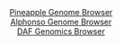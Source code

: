 <div id="Pineapple_Genome_Browser" align="center">
  <a href="https://igv.org/app/?sessionURL=blob:zZJba9swGIb_iyBlA8eWT3FtKCOHZs2hhyXxMlKKUWTZEbMlV1LsHMh_n1o2dtNBc7Ex0IX0ocP7PXqOoCZCUs5ABBzT9k3bBgaQG97MUVkV5A6VRIIoQ4UkBhAkI4IwTEB0BBmSCsWzqT65UaqSkWVRVbVLxHJuStdEJTpwhhppYl5afV4UaM0FUlxIqydQzS2a1.2GrFFVmfpt1_StFClkoaLacCa5VRGWJ42.L_lVSnLCeEmSclso.hog0Xl0xtTM0Kfuct7FmEg5IftRetWdjLpf3et49bnTX8X3N8u4s7yY05whtRXkarYpvcX9OHjIWs5wvRvdens1TQ_jaeh1ZcsdXFzvKiqIvLID.9INXd8JNBrKUrL7n7rWg57Z.Zc8RnV1M_O_TR72i6ETb28HmsH1IN6smjc7vwQnAxQcb7ULAG9EENnQcGHH8J1O.2VqXxoQhpqP4BREj08GUALh73r74xGofaWNAZI8b1_lMQAXKREgaocQBnYYOr4XeDAM7ZNxBFtR_D24w3gWBtDpOk4nyWihtM5pIlklTcSYWePMzA9n0hwFYxFjMRv28pbTU2g1uet4GmexGuCG5H_gaQD9_Osn6mbfk.qfuPeeIKZanyvckuPdaNAf3s41ITwcycECBn3efz4sPPgmoBeVzoOTcVEipffril7.dK5GgiKmdKGmkq5pQdV.qTnyBkS242p1AeYF1y4Cka8_QAMatg8__lbUPT2dfgA-">Pineapple Genome Browser</a>
</div>
<div id="Alphonso_Genome_Browser" align="center">
  <a href="https://igv.org/app/?sessionURL=blob:zZJdb5swFIb_i6VWm0TAmBAKUjXR7zRruiSiaVNVyAEDXsGmtoEmUf773GjTblapudg0yRf2kT_e8_jZgJYISTkDAUCm7Zq2DQwgC97NcFWXZIwrIkGQ4VISAwiSEUFYQkCwARmWCkfTr_pkoVQtA8uiqu5VmOXclI6JK7zmDHfSTHhlnfKyxEsusOJCWicCt9yiedvryBLXtanfdkzXSrHCFi7rgjPJrZqwPO70ffGvUpwTxisSV02p6C5ArPPojKmZ4S_hfBYmCZFyRFbD9DgcDcM75zxaXA5OF9Ht1TwazA9nNGdYNYIck1GqHhY8nNfR9ABd3Jyh.249CdNE9r_nB87Z4flrTQWRx7ZnHzm.46I3NJSl5PV_6loPumfnTpMuite2eAlfxrdHJ1V_0cpsuCqi6.idvrcGKHnSaBNAUggvsKHhwIHhokHvbWofGRD6mo7gFASPTwZQAifPevvjBqhVrX0Bkrw0O3UMwEVKBAh6PoSe7fvI7Xt96Pv21tiARpR_D.1FNPU9iEKEBnFGS6VlTmPJamlixsw2ycx8vSfLq.ghaq.9Sb8.QCfXd5XoZvkC3kzz54IO_0gTaQL68d0H6lY_kumfePeRIKZa7ivbJL9fn6.u8GU1_uYPhQdJw5covMzd53fx7Icm46LCSu_XFb386VuLBcVM6UJLJV3SkqrVXFPkHQhs5GhtQcJLrj0EIl9.ggY0bBd._q2ns33a_gA-">Alphonso Genome Browser</a>
</div>


<div id="DAF_Genomics_Browser" align="center">
  <a href="https://igv.org/app/?sessionURL=blob:tZFra9swFIb_iyD95Lt8iQ1huFu6dR3ZkswJpJRwZh_borblSnLTNOS_T6Qtg40yBh1IQuJc3lfnOZB7FJLxjiTEs9zAcl1iEFnz3RLavsEZtChJUkIj0SACSxTY5UiSAylBKsgWX3RlrVQvE9suoDQr7HjLcmlJakFvSj6oGnWq6VnQwiPvYCetnLc6WYENTV_zTnIb8hylNB27x67a7kAfL7HtqSVu26FR7KS61Sa0scIqQbtlXYEPfzHyH5T1Yu_S9TI91V_h_rKYpFeX6YpOs83H8P0m._ppnYXrsyWrOlCDwMnIO6fdt2m8_N58HgfxyLugKwxn97dhSGdxOqIfzqYPPRMoJ27kjmlM_cAnR4M0PB80BpLXwk1c34i8seH5vvl8pUGo5yA4I8n1jUGUgPxWp18fiNr3GhaReDecuBmEiwIFSczYcSI3jr3Aj3wnjt2jcSCDaN6Y5kW2iCPHSz0vtH5Aq_VL1pxGqIX.DL4Vyt866_2vqJxKbuZyNYfgbl5Vs_Ny79YLVtNHlr2CySCvfqvkogWlQ0_PZyjQaLUWO_WLCj3eHH8C">DAF Genomics Browser</a>
</div>
